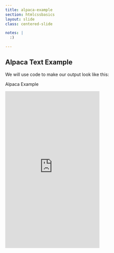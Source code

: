 ```yaml
---
title: alpaca-example
section: htmlcssbasics
layout: slide
class: centered-slide

notes: |
  :)

---
```


## Alpaca Text Example

We will use code to make our output look like this:

<span class="codepen-embed title">Alpaca Example</span>
<iframe class="codepen-embed" height="500" scrolling="yes" frameborder="0" src='http://s.codepen.io/gatherworkshops/fullembedgrid/gbyXgo'></iframe>